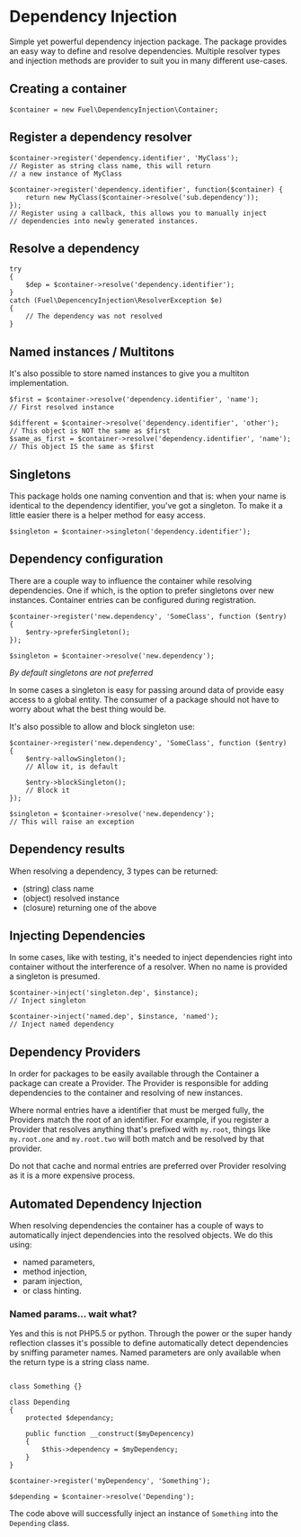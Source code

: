 # Dependency Injection

Simple yet powerful dependency injection package. The package provides an
easy way to define and resolve dependencies. Multiple resolver types and
injection methods are provider to suit you in many different use-cases.

## Creating a container

```
$container = new Fuel\DependencyInjection\Container;
```

## Register a dependency resolver

```
$container->register('dependency.identifier', 'MyClass');
// Register as string class name, this will return
// a new instance of MyClass

$container->register('dependency.identifier', function($container) {
	return new MyClass($container->resolve('sub.dependency'));
});
// Register using a callback, this allows you to manually inject
// dependencies into newly generated instances.
```

## Resolve a dependency

```
try
{
	$dep = $container->resolve('dependency.identifier');
}
catch (Fuel\DepencencyInjection\ResolverException $e)
{
	// The dependency was not resolved
}
```

## Named instances / Multitons

It's also possible to store named instances to give
you a multiton implementation.

```
$first = $container->resolve('dependency.identifier', 'name');
// First resolved instance

$different = $container->resolve('dependency.identifier', 'other');
// This object is NOT the same as $first
$same_as_first = $container->resolve('dependency.identifier', 'name');
// This object IS the same as $first
```

## Singletons

This package holds one naming convention and that is: when your name is
identical to the dependency identifier, you've got a singleton. To make
it a little easier there is a helper method for easy access.

```
$singleton = $container->singleton('dependency.identifier');
```

## Dependency configuration

There are a couple way to influence the container while resolving
dependencies. One if which, is the option to prefer singletons over new
instances. Container entries can be configured during registration.

```
$container->register('new.dependency', 'SomeClass', function ($entry) {
	$entry->preferSingleton();
});

$singleton = $container->resolve('new.dependency');
```

_By default singletons are not preferred_

In some cases a singleton is easy for passing around data of provide
easy access to a global entity. The consumer of a package should not
have to worry about what the best thing would be.

It's also possible to allow and block singleton use:

```
$container->register('new.dependency', 'SomeClass', function ($entry) {
	$entry->allowSingleton();
	// Allow it, is default

	$entry->blockSingleton();
	// Block it
});

$singleton = $container->resolve('new.dependency');
// This will raise an exception
```

## Dependency results

When resolving a dependency, 3 types can be returned:

* (string) class name
* (object) resolved instance
* (closure) returning one of the above

## Injecting Dependencies

In some cases, like with testing, it's needed to inject dependencies right into container without the interference of a resolver. When no name is provided a singleton is presumed.

```
$container->inject('singleton.dep', $instance);
// Inject singleton

$container->inject('named.dep', $instance, 'named');
// Inject named dependency
```

## Dependency Providers

In order for packages to be easily available through the Container a package can create a Provider. The Provider is responsible for adding dependencies to the container and resolving of new instances.

Where normal entries have a identifier that must be merged fully, the Providers match the root of an identifier. For example, if you register a Provider that resolves anything that's prefixed with `my.root`, things like `my.root.one` and `my.root.two` will both match and be resolved by that provider.

Do not that cache and normal entries are preferred over Provider resolving as it is a more expensive process.

## Automated Dependency Injection

When resolving dependencies the container has a couple of ways to automatically inject dependencies into the resolved objects. We do this using:

* named parameters,
* method injection,
* param injection,
* or class hinting.

### Named params… wait what?

Yes and this is not PHP5.5 or python. Through the power or the super handy reflection classes it's possible to define automatically detect dependencies by sniffing parameter names. Named parameters are only available when the return type is a string class name.

```

class Something {}

class Depending
{
	protected $dependancy;
	
	public function __construct($myDepencency)
	{
		$this->dependency = $myDependency;
	}
}

$container->register('myDependency', 'Something');

$depending = $container->resolve('Depending');
```

The code above will successfully inject an instance of `Something` into the `Depending` class.

